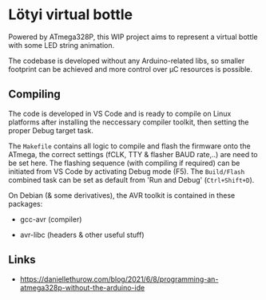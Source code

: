# Lötyi virtual bottle

Powered by ATmega328P, this WIP project aims to represent a virtual bottle with some LED string animation.

The codebase is developed without any Arduino-related libs, so smaller footprint can be achieved and more control over μC resources is possible.

## Compiling

The code is developed in VS Code and is ready to compile on Linux platforms after installing the neccessary compiler toolkit, then setting the proper Debug target task.

The `Makefile` contains all logic to compile and flash the firmware onto the ATmega, the correct settings (fCLK, TTY & flasher BAUD rate,..) are need to be set here. The flashing sequence (with compiling if required) can be initiated from VS Code by activating Debug mode (F5). The `Build/Flash` combined task can be set as default from 'Run and Debug' (`Ctrl+Shift+D`).

On Debian (& some derivatives), the AVR toolkit is contained in these packages:

* gcc-avr (compiler)

* avr-libc (headers & other useful stuff)

## Links

* https://daniellethurow.com/blog/2021/6/8/programming-an-atmega328p-without-the-arduino-ide
